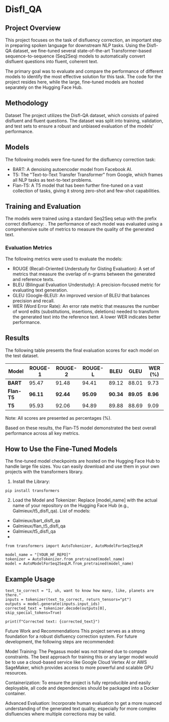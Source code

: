 # Disfl_QA

## Project Overview
This project focuses on the task of disfluency correction, an important step in preparing spoken language for downstream NLP tasks. Using the Disfl-QA dataset, we fine-tuned several state-of-the-art Transformer-based sequence-to-sequence (Seq2Seq) models to automatically convert disfluent questions into fluent, coherent text.

The primary goal was to evaluate and compare the performance of different models to identify the most effective solution for this task. The code for the project resides here, while the large, fine-tuned models are hosted separately on the Hugging Face Hub.

## Methodology
Dataset
The project utilizes the Disfl-QA dataset, which consists of paired disfluent and fluent questions. The dataset was split into training, validation, and test sets to ensure a robust and unbiased evaluation of the models' performance.

## Models
The following models were fine-tuned for the disfluency correction task:

- BART: A denoising autoencoder model from Facebook AI.
- T5: The "Text-to-Text Transfer Transformer" from Google, which frames all NLP tasks as text-to-text problems.
- Flan-T5: A T5 model that has been further fine-tuned on a vast collection of tasks, giving it strong zero-shot and few-shot capabilities.

## Training and Evaluation
The models were trained using a standard Seq2Seq setup with the prefix correct disfluency: . The performance of each model was evaluated using a comprehensive suite of metrics to measure the quality of the generated text.

### Evaluation Metrics
The following metrics were used to evaluate the models:

- ROUGE (Recall-Oriented Understudy for Gisting Evaluation): A set of metrics that measure the overlap of n-grams between the generated and reference texts.
- BLEU (Bilingual Evaluation Understudy): A precision-focused metric for evaluating text generation.
- GLEU (Google-BLEU): An improved version of BLEU that balances precision and recall.
- WER (Word Error Rate): An error rate metric that measures the number of word edits (substitutions, insertions, deletions) needed to transform the generated text into the reference text. A lower WER indicates better performance.

## Results
The following table presents the final evaluation scores for each model on the test dataset.

| Model     | ROUGE-1 | ROUGE-2 | ROUGE-L | BLEU    | GLEU    | WER (%) |
|-----------|---------|---------|---------|---------|---------|---------|
| **BART** | 95.47   | 91.48   | 94.41   | 89.12   | 88.01   | 9.73    |
| **Flan-T5** | **96.11** | **92.44** | **95.09** | **90.34** | **89.05** | **8.96** |
| **T5** | 95.93   | 92.06   | 94.89   | 89.88   | 88.69   | 9.09    |

Note: All scores are presented as percentages (%).

Based on these results, the Flan-T5 model demonstrated the best overall performance across all key metrics.

## How to Use the Fine-Tuned Models
The fine-tuned model checkpoints are hosted on the Hugging Face Hub to handle large file sizes. You can easily download and use them in your own projects with the transformers library.

1. Install the Library:

```
pip install transformers
```

2. Load the Model and Tokenizer:
Replace [model_name] with the actual name of your repository on the Hugging Face Hub (e.g., Galmieux/t5_disfl_qa).
List of models:
- Galmieux/bart_disfl_qa
- Galmieux/flan_t5_disfl_qa
- Galmieux/t5_disfl_qa
- 
```
from transformers import AutoTokenizer, AutoModelForSeq2SeqLM

model_name = "[YOUR_HF_REPO]"
tokenizer = AutoTokenizer.from_pretrained(model_name)
model = AutoModelForSeq2SeqLM.from_pretrained(model_name)
```

## Example Usage
```
text_to_correct = "I, uh, want to know how many, like, planets are there."
inputs = tokenizer(text_to_correct, return_tensors="pt")
outputs = model.generate(inputs.input_ids)
corrected_text = tokenizer.decode(outputs[0], skip_special_tokens=True)

print(f"Corrected text: {corrected_text}")
```

Future Work and Recommendations
This project serves as a strong foundation for a robust disfluency correction system. For future development, the following steps are recommended:

Model Training: The Pegasus model was not trained due to compute constraints. The best approach for training this or any larger model would be to use a cloud-based service like Google Cloud Vertex AI or AWS SageMaker, which provides access to more powerful and scalable GPU resources.

Containerization: To ensure the project is fully reproducible and easily deployable, all code and dependencies should be packaged into a Docker container.

Advanced Evaluation: Incorporate human evaluation to get a more nuanced understanding of the generated text quality, especially for more complex disfluencies where multiple corrections may be valid.
